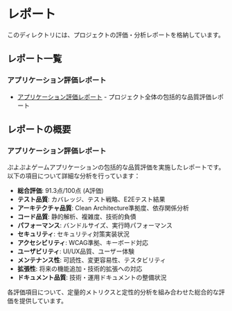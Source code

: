 # レポート

このディレクトリには、プロジェクトの評価・分析レポートを格納しています。

## レポート一覧

### アプリケーション評価レポート
- [アプリケーション評価レポート](application-evaluation-report.md) - プロジェクト全体の包括的な品質評価レポート

## レポートの概要

### アプリケーション評価レポート
ぷよぷよゲームアプリケーションの包括的な品質評価を実施したレポートです。以下の項目について詳細な分析を行っています：

- **総合評価**: 91.3点/100点 (A評価)
- **テスト品質**: カバレッジ、テスト戦略、E2Eテスト結果
- **アーキテクチャ品質**: Clean Architecture準拠度、依存関係分析
- **コード品質**: 静的解析、複雑度、技術的負債
- **パフォーマンス**: バンドルサイズ、実行時パフォーマンス
- **セキュリティ**: セキュリティ対策実装状況
- **アクセシビリティ**: WCAG準拠、キーボード対応
- **ユーザビリティ**: UI/UX品質、ユーザー体験
- **メンテナンス性**: 可読性、変更容易性、テスタビリティ
- **拡張性**: 将来の機能追加・技術的拡張への対応
- **ドキュメント品質**: 技術・運用ドキュメントの整備状況

各評価項目について、定量的メトリクスと定性的分析を組み合わせた総合的な評価を提供しています。